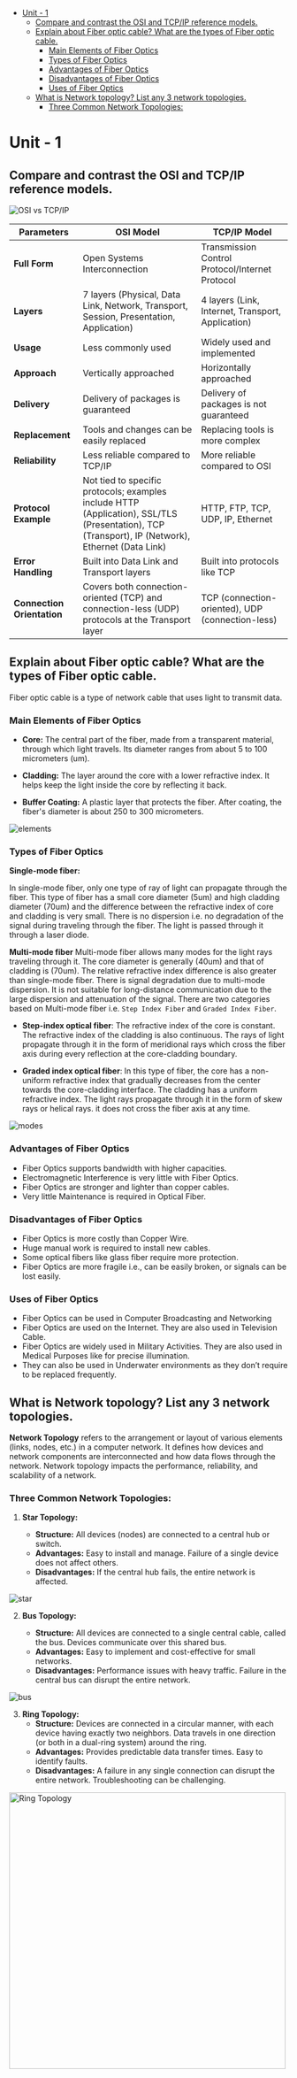 <!--
  Author: omteja04
  Created on: 29-08-2024 21:54:05
  Description: Unit-1
-->

- [Unit - 1](#unit---1)
  - [Compare and contrast the OSI and TCP/IP reference models.](#compare-and-contrast-the-osi-and-tcpip-reference-models)
  - [Explain about Fiber optic cable? What are the types of Fiber optic cable.](#explain-about-fiber-optic-cable-what-are-the-types-of-fiber-optic-cable)
    - [Main Elements of Fiber Optics](#main-elements-of-fiber-optics)
    - [Types of Fiber Optics](#types-of-fiber-optics)
    - [Advantages of Fiber Optics](#advantages-of-fiber-optics)
    - [Disadvantages of Fiber Optics](#disadvantages-of-fiber-optics)
    - [Uses of Fiber Optics](#uses-of-fiber-optics)
  - [What is Network topology? List any 3 network topologies.](#what-is-network-topology-list-any-3-network-topologies)
    - [Three Common Network Topologies:](#three-common-network-topologies)

# Unit - 1

## Compare and contrast the OSI and TCP/IP reference models.

![OSI vs TCP/IP](https://media.geeksforgeeks.org/wp-content/uploads/20240701125905/OSI-vs-TCP.png)

| **Parameters**             | **OSI Model**                                                                                                                                    | **TCP/IP Model**                                  |
| -------------------------- | ------------------------------------------------------------------------------------------------------------------------------------------------ | ------------------------------------------------- |
| **Full Form**              | Open Systems Interconnection                                                                                                                     | Transmission Control Protocol/Internet Protocol   |
| **Layers**                 | 7 layers (Physical, Data Link, Network, Transport, Session, Presentation, Application)                                                           | 4 layers (Link, Internet, Transport, Application) |
| **Usage**                  | Less commonly used                                                                                                                               | Widely used and implemented                       |
| **Approach**               | Vertically approached                                                                                                                            | Horizontally approached                           |
| **Delivery**               | Delivery of packages is guaranteed                                                                                                               | Delivery of packages is not guaranteed            |
| **Replacement**            | Tools and changes can be easily replaced                                                                                                         | Replacing tools is more complex                   |
| **Reliability**            | Less reliable compared to TCP/IP                                                                                                                 | More reliable compared to OSI                     |
| **Protocol Example**       | Not tied to specific protocols; examples include HTTP (Application), SSL/TLS (Presentation), TCP (Transport), IP (Network), Ethernet (Data Link) | HTTP, FTP, TCP, UDP, IP, Ethernet                 |
| **Error Handling**         | Built into Data Link and Transport layers                                                                                                        | Built into protocols like TCP                     |
| **Connection Orientation** | Covers both connection-oriented (TCP) and connection-less (UDP) protocols at the Transport layer                                                 | TCP (connection-oriented), UDP (connection-less)  |

## Explain about Fiber optic cable? What are the types of Fiber optic cable.

Fiber optic cable is a type of network cable that uses light to transmit data.

### Main Elements of Fiber Optics

- **Core:** The central part of the fiber, made from a transparent material, through which light travels. Its diameter ranges from about 5 to 100 micrometers (um).

- **Cladding:** The layer around the core with a lower refractive index. It helps keep the light inside the core by reflecting it back.

- **Buffer Coating:** A plastic layer that protects the fiber. After coating, the fiber's diameter is about 250 to 300 micrometers.

![elements](https://media.geeksforgeeks.org/wp-content/uploads/20200628185425/1406-7.png)

### Types of Fiber Optics

**Single-mode fiber:**

In single-mode fiber, only one type of ray of light can propagate through the fiber. This type of fiber has a small core diameter (5um) and high cladding diameter (70um) and the difference between the refractive index of core and cladding is very small. There is no dispersion i.e. no degradation of the signal during traveling through the fiber. The light is passed through it through a laser diode.

<!-- ![single-mode](https://media.geeksforgeeks.org/wp-content/uploads/20200628185455/223-1.png) -->

**Multi-mode fiber**
Multi-mode fiber allows many modes for the light rays traveling through it. The core diameter is generally (40um) and that of cladding is (70um). The relative refractive index difference is also greater than single-mode fiber. There is signal degradation due to multi-mode dispersion. It is not suitable for long-distance communication due to the large dispersion and attenuation of the signal. There are two categories based on Multi-mode fiber i.e. `Step Index Fiber` and `Graded Index Fiber`.

- **Step-index optical fiber**: The refractive index of the core is constant. The refractive index of the cladding is also continuous. The rays of light propagate through it in the form of meridional rays which cross the fiber axis during every reflection at the core-cladding boundary.
<!-- ![Step-index](https://media.geeksforgeeks.org/wp-content/uploads/20200628185634/3164-1.png) -->
- **Graded index optical fiber**: In this type of fiber, the core has a non-uniform refractive index that gradually decreases from the center towards the core-cladding interface. The cladding has a uniform refractive index. The light rays propagate through it in the form of skew rays or helical rays. it does not cross the fiber axis at any time.
<!-- ![Graded-index](https://media.geeksforgeeks.org/wp-content/uploads/20200628185715/4108-2.png) -->

![modes](https://th.bing.com/th/id/R.58a224218703d9f2e54c8883c530981e?rik=mNyAAhfiHa0MbA&riu=http%3a%2f%2fwww.fiberopticshare.com%2fwp-content%2fuploads%2f2016%2f09%2fsingle-mode-fiber-multimode-fiber-1.jpg&ehk=o%2fb00HRpSqtqzWw8bAAVLrckLhowYcFhZtqP6w9PQhA%3d&risl=&pid=ImgRaw&r=0)

### Advantages of Fiber Optics

- Fiber Optics supports bandwidth with higher capacities.
- Electromagnetic Interference is very little with Fiber Optics.
- Fiber Optics are stronger and lighter than copper cables.
- Very little Maintenance is required in Optical Fiber.

### Disadvantages of Fiber Optics

- Fiber Optics is more costly than Copper Wire.
- Huge manual work is required to install new cables.
- Some optical fibers like glass fiber require more protection.
- Fiber Optics are more fragile i.e., can be easily broken, or signals can be lost easily.

### Uses of Fiber Optics

- Fiber Optics can be used in Computer Broadcasting and Networking
- Fiber Optics are used on the Internet. They are also used in Television Cable.
- Fiber Optics are widely used in Military Activities. They are also used in Medical Purposes like for precise illumination.
- They can also be used in Underwater environments as they don’t require to be replaced frequently.

## What is Network topology? List any 3 network topologies.

**Network Topology** refers to the arrangement or layout of various elements (links, nodes, etc.) in a computer network. It defines how devices and network components are interconnected and how data flows through the network. Network topology impacts the performance, reliability, and scalability of a network.

### Three Common Network Topologies:

1. **Star Topology:**

   - **Structure:** All devices (nodes) are connected to a central hub or switch.
   - **Advantages:** Easy to install and manage. Failure of a single device does not affect others.
   - **Disadvantages:** If the central hub fails, the entire network is affected.

![star](https://www.cablify.ca/wp-content/uploads/2018/04/Star-Topology.jpg)

2. **Bus Topology:**

   - **Structure:** All devices are connected to a single central cable, called the bus. Devices communicate over this shared bus.
   - **Advantages:** Easy to implement and cost-effective for small networks.
   - **Disadvantages:** Performance issues with heavy traffic. Failure in the central bus can disrupt the entire network.

![bus](https://www.cablify.ca/wp-content/uploads/2018/04/bus-topology.jpg)

3. **Ring Topology:**
   - **Structure:** Devices are connected in a circular manner, with each device having exactly two neighbors. Data travels in one direction (or both in a dual-ring system) around the ring.
   - **Advantages:** Provides predictable data transfer times. Easy to identify faults.
   - **Disadvantages:** A failure in any single connection can disrupt the entire network. Troubleshooting can be challenging.
<img src="https://www.cablify.ca/wp-content/uploads/2018/04/Ring-Topology.jpg" width="500" alt="Ring Topology">



